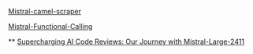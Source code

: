 [Mistral-camel-scraper](https://github.com/mistralai/cookbook/blob/main/third_party/CAMEL_AI/camel_roleplaying_scraper.ipynb)

[Mistral-Functional-Calling](https://www.kaggle.com/code/ashishkumarak/function-calling-using-mistral-7b)


** [Supercharging AI Code Reviews: Our Journey with Mistral-Large-2411](https://medium.com/@Voldemort.xu/supercharging-ai-code-reviews-our-journey-with-mistral-large-2411-ff0a50df79fe)
